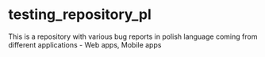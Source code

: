 # testing_repository_pl

This is a repository with various bug reports in polish language coming from different applications - Web apps, Mobile apps
